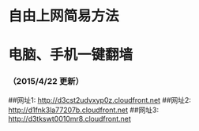 # 自由上网简易方法
# 电脑、手机一键翻墙
### （2015/4/22 更新）

##网址1: http://d3cst2udvxyp0z.cloudfront.net
##网址2: http://d1fnk3la77207b.cloudfront.net
##网址3: http://d3tkswt0010mr8.cloudfront.net
